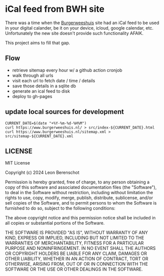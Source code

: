# iCal feed from BWH site

There was a time when the [Burgerweeshuis](https://www.burgerweeshuis.nl) site had an iCal feed to be used in your digital calander, be it on your device, icloud, google calendar, etc. Unfortunately the new site doesn't provide such functionality AFAIK.

This project aims to fill that gap.

## Flow

- retrieve sitemap every hour w/ a github action cronjob
- walk through all urls
- visit each url to fetch date / time / details
- save those details in a sqlite db
- generate an ical feed to disk
- deploy to gh-pages

## update local sources for development

```shell
CURRENT_DATE=$(date "+%Y-%m-%d-%H%M")
curl https://www.burgerweeshuis.nl/ > src/index-${CURRENT_DATE}.html
curl https://www.burgerweeshuis.nl/sitemap.xml > src/sitemap-${CURRENT_DATE}.xml
```

## LICENSE

MIT License

Copyright (c) 2024 Leon Berenschot

Permission is hereby granted, free of charge, to any person obtaining a copy
of this software and associated documentation files (the "Software"), to deal
in the Software without restriction, including without limitation the rights
to use, copy, modify, merge, publish, distribute, sublicense, and/or sell
copies of the Software, and to permit persons to whom the Software is
furnished to do so, subject to the following conditions:

The above copyright notice and this permission notice shall be included in all
copies or substantial portions of the Software.

THE SOFTWARE IS PROVIDED "AS IS", WITHOUT WARRANTY OF ANY KIND, EXPRESS OR
IMPLIED, INCLUDING BUT NOT LIMITED TO THE WARRANTIES OF MERCHANTABILITY,
FITNESS FOR A PARTICULAR PURPOSE AND NONINFRINGEMENT. IN NO EVENT SHALL THE
AUTHORS OR COPYRIGHT HOLDERS BE LIABLE FOR ANY CLAIM, DAMAGES OR OTHER
LIABILITY, WHETHER IN AN ACTION OF CONTRACT, TORT OR OTHERWISE, ARISING FROM,
OUT OF OR IN CONNECTION WITH THE SOFTWARE OR THE USE OR OTHER DEALINGS IN THE
SOFTWARE.
